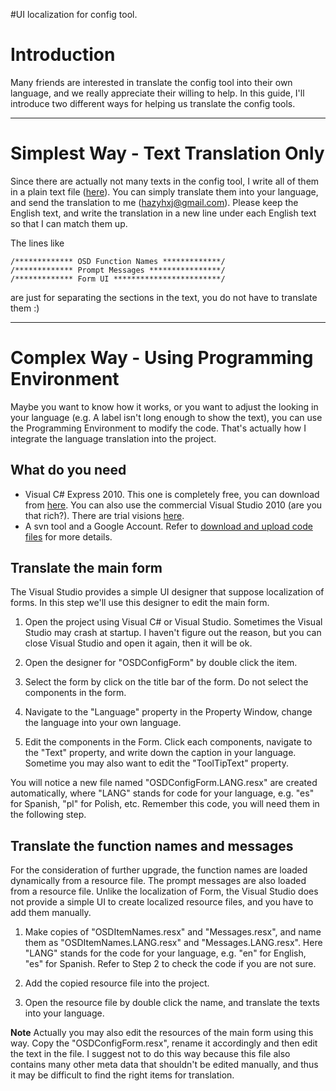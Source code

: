 #UI localization for config tool.

# Introduction #

Many friends are interested in translate the config tool into their own language, and we really appreciate their willing to help. In this guide, I'll introduce two different ways for helping us translate the config tools.


---

# Simplest Way - Text Translation Only #

Since there are actually not many texts in the config tool, I write all of them in a plain text file ([here](http://hazys-osd.googlecode.com/svn/wiki/language.txt)). You can simply translate them into your language, and send the translation to me (hazyhxj@gmail.com). Please keep the English text, and write the translation in a new line under each English text so that I can match them up.

The lines like

```
/************* OSD Function Names *************/
/************* Prompt Messages ****************/
/************* Form UI ************************/
```

are just for separating the sections in the text, you do not have to translate them :)


---

# Complex Way - Using Programming Environment #

Maybe you want to know how it works, or you want to adjust the looking in your language (e.g. A label isn't long enough to show the text), you can use the Programming Environment to modify the code. That's actually how I integrate the language translation into the project.

## What do you need ##
  * Visual C# Express 2010. This one is completely free, you can download from [here](http://www.microsoft.com/visualstudio/en-us/products/2010-editions/visual-csharp-express). You can also use the commercial Visual Studio 2010 (are you that rich?). There are trial visions [here](http://www.microsoft.com/visualstudio/en-us/try).
  * A svn tool and a Google Account. Refer to [download and upload code files](svn.md) for more details.

## Translate the main form ##
The Visual Studio provides a simple UI designer that suppose localization of forms. In this step we'll use this designer to edit the main form.

1. Open the project using Visual C# or Visual Studio. Sometimes the Visual Studio may crash at startup. I haven't figure out the reason, but you can close Visual Studio and open it again, then it will be ok.

2. Open the designer for "OSDConfigForm" by double click the item.

3. Select the form by click on the title bar of the form. Do not select the components in the form.

4. Navigate to the "Language" property in the Property Window, change the language into your own language.

5. Edit the components in the Form. Click each components, navigate to the "Text" property, and write down the caption in your language. Sometime you may also want to edit the "ToolTipText" property.

You will notice a new file named "OSDConfigForm.LANG.resx" are created automatically, where "LANG" stands for code for your language, e.g. "es" for Spanish, "pl" for Polish, etc. Remember this code, you will need them in the following step.

## Translate the function names and messages ##
For the consideration of further upgrade, the function names are loaded dynamically from a resource file. The prompt messages are also loaded from a resource file. Unlike the localization of Form, the Visual Studio does not provide a simple UI to create localized resource files, and you have to add them manually.

1. Make copies of "OSDItemNames.resx" and "Messages.resx", and name them as "OSDItemNames.LANG.resx" and "Messages.LANG.resx". Here "LANG" stands for the code for your language, e.g. "en" for English, "es" for Spanish. Refer to Step 2 to check the code if you are not sure.

2. Add the copied resource file into the project.

3. Open the resource file by double click the name, and translate the texts into your language.

**Note** Actually you may also edit the resources of the main form using this way. Copy the "OSDConfigForm.resx", rename it accordingly and then edit the text in the file. I suggest not to do this way because this file also contains many other meta data that shouldn't be edited manually, and thus it may be difficult to find the right items for translation.